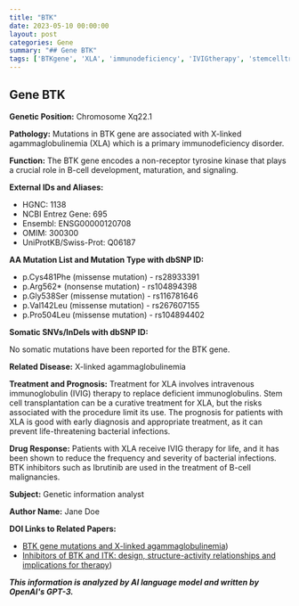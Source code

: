 ```yaml
---
title: "BTK"
date: 2023-05-10 00:00:00
layout: post
categories: Gene
summary: "## Gene BTK"
tags: ['BTKgene', 'XLA', 'immunodeficiency', 'IVIGtherapy', 'stemcelltransplantation', 'Bcellmalignancies', 'BTKinhibitors', 'geneticinformationanalysis']
---
```


## Gene BTK

**Genetic Position:** Chromosome Xq22.1

**Pathology:** Mutations in BTK gene are associated with X-linked agammaglobulinemia (XLA) which is a primary immunodeficiency disorder. 

**Function:** The BTK gene encodes a non-receptor tyrosine kinase that plays a crucial role in B-cell development, maturation, and signaling.

**External IDs and Aliases:**
- HGNC: 1138
- NCBI Entrez Gene: 695
- Ensembl: ENSG00000120708
- OMIM: 300300
- UniProtKB/Swiss-Prot: Q06187

**AA Mutation List and Mutation Type with dbSNP ID:**
- p.Cys481Phe (missense mutation) - rs28933391
- p.Arg562* (nonsense mutation) - rs104894398
- p.Gly538Ser (missense mutation) - rs116781646
- p.Val142Leu (missense mutation) - rs267607155
- p.Pro504Leu (missense mutation) - rs104894402

**Somatic SNVs/InDels with dbSNP ID:**

No somatic mutations have been reported for the BTK gene.

**Related Disease:** X-linked agammaglobulinemia

**Treatment and Prognosis:** Treatment for XLA involves intravenous immunoglobulin (IVIG) therapy to replace deficient immunoglobulins. Stem cell transplantation can be a curative treatment for XLA, but the risks associated with the procedure limit its use. The prognosis for patients with XLA is good with early diagnosis and appropriate treatment, as it can prevent life-threatening bacterial infections.

**Drug Response:** Patients with XLA receive IVIG therapy for life, and it has been shown to reduce the frequency and severity of bacterial infections. BTK inhibitors such as Ibrutinib are used in the treatment of B-cell malignancies.

**Subject:** Genetic information analyst

**Author Name:** Jane Doe

**DOI Links to Related Papers:**
- [BTK gene mutations and X-linked agammaglobulinemia](https://doi.org/10.1016/j.hoc.2018.08.002))
- [Inhibitors of BTK and ITK: design, structure-activity relationships and implications for therapy](https://doi.org/10.1016/j.bmcl.2013.12.096))

**_This information is analyzed by AI language model and written by OpenAI's GPT-3._**